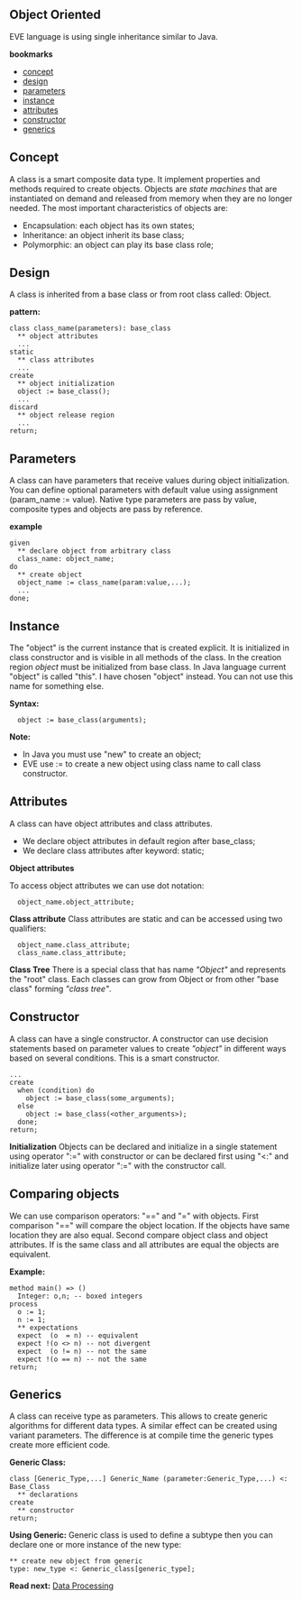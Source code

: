 ## Object Oriented

EVE language is using single inheritance similar to Java.

**bookmarks**

* [concept](#concept)
* [design](#design)
* [parameters](#parameters)
* [instance](#instance)
* [attributes](#attributes)
* [constructor](#constructor)
* [generics](#generics)
 
## Concept

A class is a smart composite data type. It implement properties and methods required to create objects. Objects are _state machines_ that are instantiated on demand and released from memory when they are no longer needed. The most important characteristics of objects are:

* Encapsulation: each object has its own states;
* Inheritance: an object inherit its base class;
* Polymorphic: an object can play its base class role;

## Design
A class is inherited from a base class or from root class called: Object.

**pattern:**
```
class class_name(parameters): base_class
  ** object attributes
  ...
static
  ** class attributes  
  ...
create
  ** object initialization  
  object := base_class();
  ... 
discard
  ** object release region
  ...
return;
```

## Parameters 
A class can have parameters that receive values during object initialization. You can define optional parameters with default value using assignment (param_name := value). Native type parameters are pass by value, composite types and objects are pass by reference.

**example**
```
given
  ** declare object from arbitrary class
  class_name: object_name;
do
  ** create object 
  object_name := class_name(param:value,...);
  ...
done;
```

## Instance
The "object" is the current instance that is created explicit.  It is initialized in class constructor and is visible in all methods of the class. In the creation region _object_ must be initialized from base class. In Java language current "object" is called "this". I have chosen "object" instead. You can not use this name for something else.

**Syntax:**
```
  object := base_class(arguments);
```

**Note:** 
* In Java you must use "new" to create an object;
* EVE use := to create a new object using class name to call class constructor.

## Attributes

A class can have object attributes and class attributes.

* We declare object attributes in default region after base_class;
* We declare class attributes after keyword: static;

**Object attributes**

To access object attributes we can use dot notation:

```
  object_name.object_attribute;
```

**Class attribute**
Class attributes are static and can be accessed using two qualifiers:

```
  object_name.class_attribute;
  class_name.class_attribute;
```

**Class Tree**
There is a special class that has name _"Object"_ and represents the "root" class. Each classes can grow from Object or from other "base class" forming _"class tree"_.

## Constructor
A class can have a single constructor. A constructor can use decision statements based on parameter values to create _"object"_ in different ways based on several conditions. This is a smart constructor.

```
...
create
  when (condition) do
    object := base_class(some_arguments);
  else
    object := base_class(<other_arguments>);
  done;
return;
```

**Initialization**
Objects can be declared and initialize in a single statement using operator ":=" with constructor or can be declared first using "<:" and initialize later using operator ":=" with the constructor call. 

## Comparing objects
We can use comparison operators: "==" and "=" with objects. First comparison "==" will compare the object location. If the objects have same location they are also equal. Second compare object class and object attributes. If is the same class and all attributes are equal the objects are equivalent.

**Example:**
```
method main() => ()
  Integer: o,n; -- boxed integers
process  
  o := 1;
  n := 1; 
  ** expectations
  expect  (o  = n) -- equivalent  
  expect !(o <> n) -- not divergent
  expect  (o != n) -- not the same
  expect !(o == n) -- not the same 
return;
```

## Generics

A class can receive type as parameters. This allows to create generic algorithms for different data types. A similar effect can be created using variant parameters. The difference is at compile time the generic types create more efficient code.

**Generic Class:**
```
class [Generic_Type,...] Generic_Name (parameter:Generic_Type,...) <: Base_Class
  ** declarations
create
  ** constructor
return;
```

**Using Generic:**
Generic class is used to define a subtype then you can declare one or more instance of the new type:

```
** create new object from generic
type: new_type <: Generic_class[generic_type];

```

**Read next:** [Data Processing](processing.md)